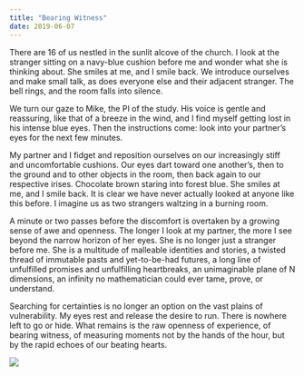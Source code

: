 ```yaml
---
title: "Bearing Witness"
date: 2019-06-07
---
```


There are 16 of us nestled in the sunlit alcove of the church. I look at the stranger sitting on a navy-blue cushion before me and wonder what she is thinking about. She smiles at me, and I smile back. We introduce ourselves and make small talk, as does everyone else and their adjacent stranger. The bell rings, and the room falls into silence. 

We turn our gaze to Mike, the PI of the study. His voice is gentle and reassuring, like that of a breeze in the wind, and I find myself getting lost in his intense blue eyes. Then the instructions come: look into your partner’s eyes for the next few minutes.

My partner and I fidget and reposition ourselves on our increasingly stiff and uncomfortable cushions. Our eyes dart toward one another’s, then to the ground and to other objects in the room, then back again to our respective irises. Chocolate brown staring into forest blue. She smiles at me, and I smile back. It is clear we have never actually looked at anyone like this before. I imagine us as two strangers waltzing in a burning room. 

A minute or two passes before the discomfort is overtaken by a growing sense of awe and openness. The longer I look at my partner, the more I see beyond the narrow horizon of her eyes. She is no longer just a stranger before me. She is a multitude of malleable identities and stories, a twisted thread of immutable pasts and yet-to-be-had futures, a long line of unfulfilled promises and unfulfilling heartbreaks, an unimaginable plane of N dimensions, an infinity no mathematician could ever tame, prove, or understand.

Searching for certainties is no longer an option on the vast plains of vulnerability. My eyes rest and release the desire to run. There is nowhere left to go or hide. What remains is the raw openness of experience, of bearing witness, of measuring moments not by the hands of the hour, but by the rapid echoes of our beating hearts.

![](/images/gallery/clouds.jpg)

